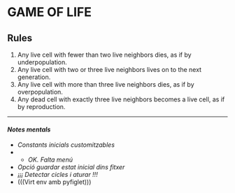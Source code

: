 
# GAME OF LIFE

## Rules

1. Any live cell with fewer than two live neighbors dies, as if by underpopulation.
2. Any live cell with two or three live neighbors lives on to the next generation.
3. Any live cell with more than three live neighbors dies, as if by overpopulation.
4. Any dead cell with exactly three live neighbors becomes a live cell, as if by reproduction.

---

#### *Notes mentals*

- *Constants inicials customitzables*
- - *OK. Falta menú*
- *Opció guardar estat inicial dins fitxer*
- *¡¡¡ Detectar cicles i aturar !!!*
- (((Virt env amb pyfiglet)))